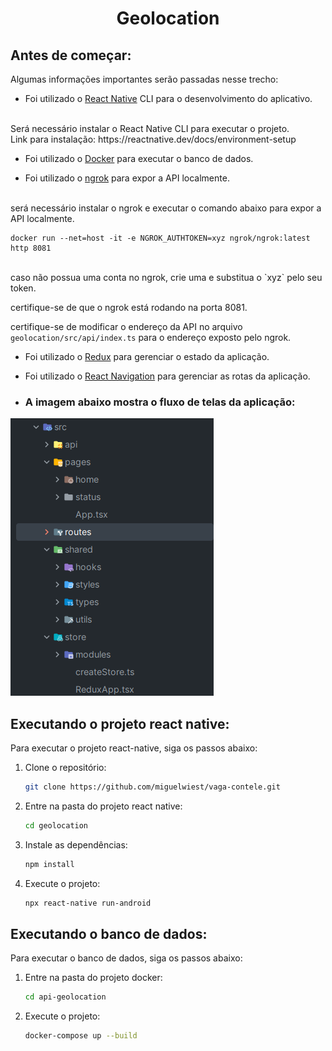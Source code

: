 <div align="center">
<h1 align="center">Geolocation</h1>
</div>

## Antes de começar:

Algumas informações importantes serão passadas nesse trecho:


- Foi utilizado o [React Native](https://reactnative.dev/) CLI  para o desenvolvimento do aplicativo.
<br>
Será necessário instalar o React Native CLI para executar o projeto.
<br>
Link para instalação: https://reactnative.dev/docs/environment-setup


- Foi utilizado o [Docker](https://www.docker.com/) para executar o banco de dados.


- Foi utilizado o [ngrok](https://ngrok.com/) para expor a API localmente.
<br>
será necessário instalar o ngrok e executar o comando abaixo para expor a API localmente.
<br>


    docker run --net=host -it -e NGROK_AUTHTOKEN=xyz ngrok/ngrok:latest http 8081
  

<br>
caso não possua uma conta no ngrok, crie uma e substitua o `xyz` pelo seu token.
<br>

certifique-se de que o ngrok está rodando na porta 8081.
<br>

certifique-se de modificar o endereço da API no arquivo `geolocation/src/api/index.ts` para o endereço exposto pelo ngrok.


- Foi utilizado o [Redux](https://redux.js.org/) para gerenciar o estado da aplicação.


- Foi utilizado o [React Navigation](https://reactnavigation.org/) para gerenciar as rotas da aplicação.


- ### A imagem abaixo mostra o fluxo de telas da aplicação:

![img.png](img.png)

## Executando o projeto react native:

Para executar o projeto react-native, siga os passos abaixo:

1. Clone o repositório:
    ```sh
    git clone https://github.com/miguelwiest/vaga-contele.git
    ```
2. Entre na pasta do projeto react native:
    ```sh
    cd geolocation
    ```
3. Instale as dependências:
    ```sh
    npm install
    ```
4. Execute o projeto:
    ```sh
    npx react-native run-android
    ```
   
## Executando o banco de dados:

Para executar o banco de dados, siga os passos abaixo:

1. Entre na pasta do projeto docker:
    ```sh
    cd api-geolocation
    ```
2. Execute o projeto:
    ```sh
    docker-compose up --build
    ```
